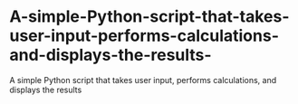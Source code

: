 # A-simple-Python-script-that-takes-user-input-performs-calculations-and-displays-the-results-
A simple Python script that takes user input, performs calculations, and displays the results 
